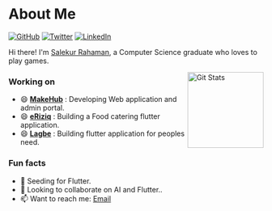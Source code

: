# About Me

[![GitHub](https://img.shields.io/badge/GitHub-%40SalekurPolas-brightgreen)](https://github.com/SalekurPolas)
[![Twitter](https://img.shields.io/badge/Twitter-%40SalekurPolas-%2300acee)](https://twitter.com/SalekurPolas)
[![LinkedIn](https://img.shields.io/badge/LinkedIn-%40SalekurPolas-%230072b1)](https://www.linkedin.com/in/SalekurPolas)

Hi there! I'm [Salekur Rahaman](https://github.com/SalekurPolas), a Computer Science graduate who loves to play games.

<a href="https://github.com/SalekurPolas"><img alt="Git Stats" src="https://github-readme-stats.vercel.app/api?username=SalekurPolas&show_icons=true" align="right" height="150" /></a>

### Working on
- 😄 **[MakeHub](https://www.makehub.com.bd/)** : Developing Web application and admin portal.
- 😄 **[eRiziq]()** : Building a Food catering flutter application.
- 😄 **[Lagbe](https://www.lagbe.net)** : Building flutter application for peoples need.

### Fun facts
- 🌱 Seeding for Flutter.
- 👯 Looking to collaborate on AI and Flutter..
- 📫 Want to reach me: [Email](mailto:salekur9@gmail.com)

